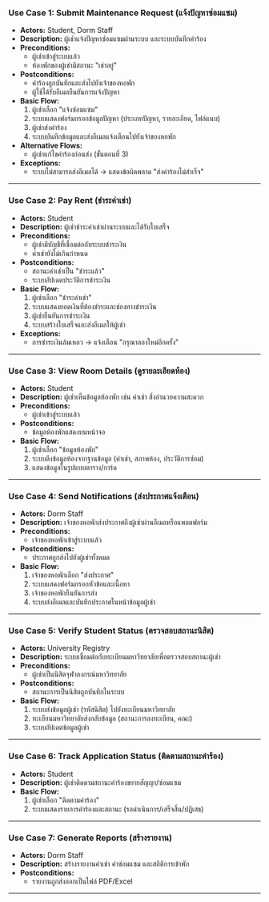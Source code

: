### **Use Case 1: Submit Maintenance Request (แจ้งปัญหาซ่อมแซม)**  
- **Actors:** Student, Dorm Staff  
- **Description:** ผู้เช่าแจ้งปัญหาซ่อมแซมผ่านระบบ และระบบบันทึกคำร้อง  
- **Preconditions:**  
  - ผู้เช่าเข้าสู่ระบบแล้ว  
  - ห้องพักของผู้เช่ามีสถานะ "เช่าอยู่"  
- **Postconditions:**  
  - คำร้องถูกบันทึกและส่งไปยังเจ้าของหอพัก  
  - ผู้ใช้ได้รับอีเมลยืนยันการแจ้งปัญหา  
- **Basic Flow:**  
  1. ผู้เช่าเลือก "แจ้งซ่อมแซม"  
  2. ระบบแสดงฟอร์มกรอกข้อมูลปัญหา (ประเภทปัญหา, รายละเอียด, ไฟล์แนบ)  
  3. ผู้เช่าส่งคำร้อง  
  4. ระบบบันทึกข้อมูลและส่งอีเมลแจ้งเตือนไปยังเจ้าของหอพัก  
- **Alternative Flows:**  
  - ผู้เช่าแก้ไขคำร้องก่อนส่ง (ขั้นตอนที่ 3)  
- **Exceptions:**  
  - ระบบไม่สามารถส่งอีเมลได้ → แสดงข้อผิดพลาด "ส่งคำร้องไม่สำเร็จ"  

---

### **Use Case 2: Pay Rent (ชำระค่าเช่า)**  
- **Actors:** Student  
- **Description:** ผู้เช่าชำระค่าเช่าผ่านระบบและได้รับใบเสร็จ  
- **Preconditions:**  
  - ผู้เช่ามีบัญชีที่เชื่อมต่อกับระบบชำระเงิน  
  - ค่าเช่ายังไม่เกินกำหนด  
- **Postconditions:**  
  - สถานะค่าเช่าเป็น "ชำระแล้ว"  
  - ระบบอัปเดตประวัติการชำระเงิน  
- **Basic Flow:**  
  1. ผู้เช่าเลือก "ชำระค่าเช่า"  
  2. ระบบแสดงยอดเงินที่ต้องชำระและช่องทางชำระเงิน  
  3. ผู้เช่ายืนยันการชำระเงิน  
  4. ระบบสร้างใบเสร็จและส่งอีเมลให้ผู้เช่า  
- **Exceptions:**  
  - การชำระเงินล้มเหลว → แจ้งเตือน "กรุณาลองใหม่อีกครั้ง"  

---

### **Use Case 3: View Room Details (ดูรายละเอียดห้อง)**  
- **Actors:** Student  
- **Description:** ผู้เช่าเห็นข้อมูลห้องพัก เช่น ค่าเช่า สิ่งอำนวยความสะดวก  
- **Preconditions:**  
  - ผู้เช่าเข้าสู่ระบบแล้ว  
- **Postconditions:**  
  - ข้อมูลห้องพักแสดงบนหน้าจอ  
- **Basic Flow:**  
  1. ผู้เช่าเลือก "ข้อมูลห้องพัก"  
  2. ระบบดึงข้อมูลห้องจากฐานข้อมูล (ค่าเช่า, สภาพห้อง, ประวัติการซ่อม)  
  3. แสดงข้อมูลในรูปแบบตาราง/การ์ด  

---

### **Use Case 4: Send Notifications (ส่งประกาศแจ้งเตือน)**  
- **Actors:** Dorm Staff  
- **Description:** เจ้าของหอพักส่งประกาศถึงผู้เช่าผ่านอีเมลหรือแพลตฟอร์ม  
- **Preconditions:**  
  - เจ้าของหอพักเข้าสู่ระบบแล้ว  
- **Postconditions:**  
  - ประกาศถูกส่งไปยังผู้เช่าทั้งหมด  
- **Basic Flow:**  
  1. เจ้าของหอพักเลือก "ส่งประกาศ"  
  2. ระบบแสดงฟอร์มกรอกหัวข้อและเนื้อหา  
  3. เจ้าของหอพักยืนยันการส่ง  
  4. ระบบส่งอีเมลและบันทึกประกาศในหน้าข้อมูลผู้เช่า  

---

### **Use Case 5: Verify Student Status (ตรวจสอบสถานะนิสิต)**  
- **Actors:** University Registry  
- **Description:** ระบบเชื่อมต่อกับทะเบียนมหาวิทยาลัยเพื่อตรวจสอบสถานะผู้เช่า  
- **Preconditions:**  
  - ผู้เช่าเป็นนิสิตจุฬาลงกรณ์มหาวิทยาลัย  
- **Postconditions:**  
  - สถานะการเป็นนิสิตถูกบันทึกในระบบ  
- **Basic Flow:**  
  1. ระบบส่งข้อมูลผู้เช่า (รหัสนิสิต) ไปยังทะเบียนมหาวิทยาลัย  
  2. ทะเบียนมหาวิทยาลัยส่งกลับข้อมูล (สถานะการลงทะเบียน, คณะ)  
  3. ระบบอัปเดตข้อมูลผู้เช่า  

---

### **Use Case 6: Track Application Status (ติดตามสถานะคำร้อง)**  
- **Actors:** Student  
- **Description:** ผู้เช่าติดตามสถานะคำร้องขยายสัญญา/ซ่อมแซม  
- **Basic Flow:**  
  1. ผู้เช่าเลือก "ติดตามคำร้อง"  
  2. ระบบแสดงรายการคำร้องและสถานะ (รอดำเนินการ/เสร็จสิ้น/ปฏิเสธ)  

---

### **Use Case 7: Generate Reports (สร้างรายงาน)**  
- **Actors:** Dorm Staff  
- **Description:** สร้างรายงานค่าเช่า ค่าซ่อมแซม และสถิติการเข้าพัก  
- **Postconditions:**  
  - รายงานถูกส่งออกเป็นไฟล์ PDF/Excel  

---
